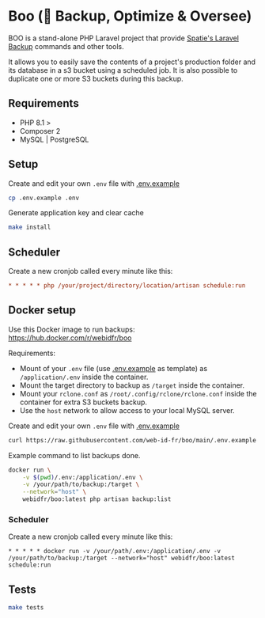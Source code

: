 # Boo (👻 Backup, Optimize & Oversee)

BOO is a stand-alone PHP Laravel project that provide [Spatie's Laravel Backup](https://github.com/spatie/laravel-backup) commands and other tools.

It allows you to easily save the contents of a project's production folder and its database in a s3 bucket using a scheduled job.
It is also possible to duplicate one or more S3 buckets during this backup.

## Requirements

* PHP 8.1 >
* Composer 2
* MySQL | PostgreSQL

## Setup

Create and edit your own `.env` file with [.env.example](.env.example)

```bash
cp .env.example .env
```

Generate application key and clear cache

```bash
make install
```

## Scheduler

Create a new cronjob called every minute like this:

```ini
* * * * * php /your/project/directory/location/artisan schedule:run
```

## Docker setup

Use this Docker image to run backups: https://hub.docker.com/r/webidfr/boo

Requirements:

- Mount of your `.env` file (use [.env.example](.env.example) as template) as `/application/.env` inside the container.
- Mount the target directory to backup as `/target` inside the container.
- Mount your `rclone.conf` as `/root/.config/rclone/rclone.conf` inside the container for extra S3 buckets backup.
- Use the `host` network to allow access to your local MySQL server.

Create and edit your own `.env` file with [.env.example](.env.example)

```bash
curl https://raw.githubusercontent.com/web-id-fr/boo/main/.env.example --output .env
```

Example command to list backups done.

```bash
docker run \
    -v $(pwd)/.env:/application/.env \
    -v /your/path/to/backup:/target \
    --network="host" \
    webidfr/boo:latest php artisan backup:list
```

### Scheduler

Create a new cronjob called every minute like this:

```
* * * * * docker run -v /your/path/.env:/application/.env -v /your/path/to/backup:/target --network="host" webidfr/boo:latest schedule:run
```

## Tests

```bash
make tests
```

